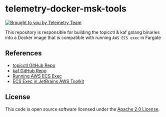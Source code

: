 # telemetry-docker-msk-tools

[![Brought to you by Telemetry Team](https://img.shields.io/badge/MDTP-Telemetry-40D9C0?style=flat&labelColor=000000&logo=gov.uk)](https://confluence.tools.tax.service.gov.uk/display/TEL/Telemetry)

This repository is responsible for building the topicctl & kaf golang binaries into a Docker image that is compatible with running
`AWS ECS exec` in Fargate


## References

* [topicctl GitHub Repo](https://github.com/segmentio/topicctl)
* [kaf GitHub Repo](https://github.com/birdayz/kaf)
* [Running AWS ECS Exec](https://aws.amazon.com/blogs/containers/new-using-amazon-ecs-exec-access-your-containers-fargate-ec2/)
* [ECS Exec in JetBrains AWS Toolkit](https://docs.aws.amazon.com/toolkit-for-jetbrains/latest/userguide/ecs-exec.html)

## License

This code is open source software licensed under the [Apache 2.0 License]("http://www.apache.org/licenses/LICENSE-2.0.html").

